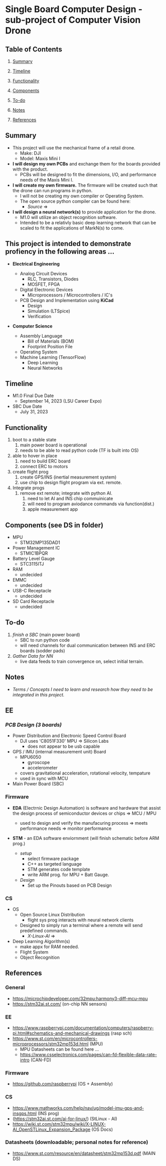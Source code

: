 # Single Board Computer Design - sub-project of Computer Vision Drone

## **Table of Contents** 
1.  [Summary](https://github.com/ThomasHODonnell/A.I.DroneM1.0#Summary)

2.  [Timeline](https://github.com/ThomasHODonnell/A.I.DroneM1.0#Timeline)

3.  [Functionality](https://github.com/ThomasHODonnell/A.I.DroneM1.0#Functionality)

4.  [Components](https://github.com/ThomasHODonnell/A.I.DroneM1.0#Components)

5. [To-do](https://github.com/ThomasHODonnell/A.I.DroneM1.0#To-do)

6.  [Notes](https://github.com/ThomasHODonnell/A.I.DroneM1.0#Notes)

7. [References](https://github.com/ThomasHODonnell/A.I.DroneM1.0#References)


## **Summary** 
- This project will use the mechanical frame of a retail drone. 
  - Make: DJI
  - Model: Maxis Mini I 
- **I will design my own PCBs** and exchange them for the boards provided with the product. 
  - PCBs will be designed to fit the dimensions, I/O, and performance needs of the Maxis Mini I. 
- **I will create my own firmware.** The firmware will be created such that the drone can run programs in python. 
  - I will not be creating my own compiler or Operating System. 
  - The open source python compiler can be found here: 
    - *Source* =>
- **I will design a neural network(s)** to provide application for the drone. 
  - M1.0 will utilize an object recognition software. 
  - Intended to be a relativly basic deep learning network that can be scaled to fit the applications of MarkN(s) to come. 

## This project is intended to demonstrate profiency in the following areas ...
  - **Electrical Engineering**
    - Analog Circuit Devices
      - RLC, Transistors, Diodes
      - MOSFET, FPGA
    - Digital Electronic Devices
      - Microprocessors / Microcontrollers / IC's
    - PCB Design and Implementation using **KiCad** 
      - Design
      - Simulation (LTSpice)
      - Verification

  - **Computer Science**
    - Assembly Language 
      - Bill of Materials (BOM)
      - Footprint Position File
    - Operating System
    - Machine Learning (TensorFlow)
      - Deep Learning
      - Neural Networks


##  **Timeline**
- M1.0 Final Due Date 
  - September 14, 2023 (LSU Career Expo)
- SBC Due Date
  - July 31, 2023


## **Functionality**
1. boot to a stable state
   1. main power board is operational 
   2. needs to be able to read python code (TF is built into OS)
2. able to hover in place
   1. need to build ERC board 
   2. connect ERC to motors   
3. create flight prog
   1. create GPS/INS (inertial measurement system)
   2. use chip to design flight program via ext. remote. 
4. Integrate progs 
   1. remove ext remote; integrate with python AI. 
      1. need to let AI and  INS chip commuinicate 
      2. will need to program aviodance commands via function(dist.)
      3. apple measurement app 



## **Components (see DS in folder)**
- MPU
  - STM32MP135DAD1
- Power Management IC
  - STMIC1BPQR
- Battery Level Gauge
  - STC3115ITJ
- RAM
  - undecided
- EMMC
  - undecided
- USB-C Receptacle 
  - undecided
- SD Card Receptacle
  - undecided

## **To-do**
1. *finish a SBC* (main power board)
   - SBC to run python code
   -  will need channels for dual communication between INS and ERC boards (sodder pads)
2. *Gather Data for NN*
   - live data feeds to train convergence on, select initial terrain. 


## **Notes**
- *Terms / Concepts I need to learn and research how they need to be integrated in this project.*

## EE
### *PCB Design (3 boards)*
  - Power Distribution and Electronic Speed Control Board
    - DJI uses 'C8051F330' MPU => Silicon Labs 
      - does not appear to be usb capable 
  - GPS / IMU (internal measurement unit) Board 
    - MPU6050
      - gyroscope
      - accelerometer 
    - covers gravitational acceleration, rotational velocity, tempature
    - used in sync with MCU
  - Main Power Board (SBC)



### Firmware
- **EDA** (Electrnic Design Automation) is software and hardware that assist the design process of semiconductor devices or chips => MCU / MPU 
  - used to design and verify the manufacuring process => meets performance needs => monitor performance
  

- **STM** - an EDA software enviornment (will finish schematic before ARM prog.)
  - *setup*
    - select firmware package 
    - C++ as targeted language
    - STM generates code template
    - write ARM prog. for MPU + Batt Gauge.
  - *Design* 
    - Set up the Pinouts based on PCB Design 




### CS
- OS
  - Open Source Linux Distribution
    - flight sys prog interacts with neural network clients
  - Designed to simply run a terminal where a remote will send predefined commands. 
    - *X-Linux-AI* => 
- Deep Learning Algorithm(s)
  - make appx for RAM needed. 
  - Flight System
  - Object Recognition  



## **References**

### General
- https://microchipdeveloper.com/32mpu:harmony3-diff-mcu-mpu 
- https://stm32ai.st.com/ (on-chip NN sensors)

### EE
- https://www.raspberrypi.com/documentation/computers/raspberry-pi.html#schematics-and-mechanical-drawings (rasp sch)
- https://www.st.com/en/microcontrollers-microprocessors/stm32mp153d.html (MPU)
  - MPU Datasheets can be found here ... 
  - https://www.csselectronics.com/pages/can-fd-flexible-data-rate-intro (CAN-FD)
 
### Firmware
- https://github.com/raspberrypi (OS + Assembly)
### CS
- https://www.mathworks.com/help/nav/ug/model-imu-gps-and-insgps.html  (INS prog)
- (https://stm32ai.st.com/ai-for-linux/) (StLinux - AI)
- https://wiki.st.com/stm32mpu/wiki/X-LINUX-AI_OpenSTLinux_Expansion_Package (OS Docs)


### Datasheets (downloadable; personal notes for reference)
- https://www.st.com/resource/en/datasheet/stm32mp153d.pdf (MAIN DS)

